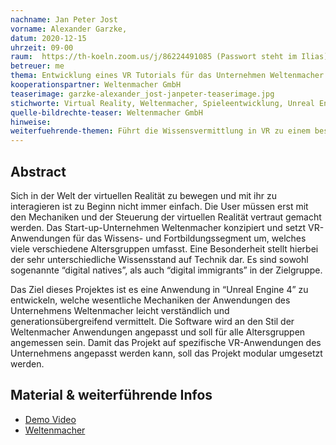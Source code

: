 ```yaml
---
nachname: Jan Peter Jost
vorname: Alexander Garzke,
datum: 2020-12-15
uhrzeit: 09-00
raum:  https://th-koeln.zoom.us/j/86224491085 (Passwort steht im Ilias) Präsentation
betreuer: me
thema: Entwicklung eines VR Tutorials für das Unternehmen Weltenmacher
kooperationspartner: Weltenmacher GmbH 
teaserimage: garzke-alexander_jost-janpeter-teaserimage.jpg
stichworte: Virtual Reality, Weltenmacher, Spieleentwicklung, Unreal Engine 4
quelle-bildrechte-teaser: Weltenmacher GmbH
hinweise:
weiterfuehrende-themen: Führt die Wissensvermittlung in VR zu einem besseren Lernerfolg? | Wie kann man Interaktionsmöglichkeiten in VR intuitiv vermitteln?
---
```


## Abstract

Sich in der Welt der virtuellen Realität zu bewegen und mit ihr zu interagieren ist zu Beginn nicht immer einfach. Die User müssen erst mit den Mechaniken und der Steuerung der virtuellen Realität vertraut gemacht werden. Das Start-up-Unternehmen Weltenmacher konzipiert und setzt VR-Anwendungen für das Wissens- und Fortbildungssegment um, welches viele verschiedene Altersgruppen umfasst. Eine Besonderheit stellt hierbei der sehr unterschiedliche Wissensstand auf Technik dar. Es sind sowohl sogenannte “digital natives”, als auch “digital immigrants” in der Zielgruppe.

Das Ziel dieses Projektes ist es eine Anwendung in “Unreal Engine 4” zu entwickeln, welche wesentliche Mechaniken der Anwendungen des Unternehmens Weltenmacher leicht verständlich und generationsübergreifend vermittelt. Die Software wird an den Stil der Weltenmacher Anwendungen angepasst und soll für alle Altersgruppen angemessen sein. Damit das Projekt auf spezifische VR-Anwendungen des Unternehmens angepasst werden kann, soll das Projekt modular umgesetzt werden.

## Material & weiterführende Infos

- [Demo Video](https://th-koeln.sciebo.de/s/JHcTfsYBKgpu0pw)
- [Weltenmacher](https://weltenmacher.de)
